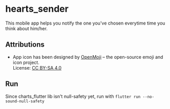 # hearts_sender
This mobile app helps you notify the one you've chosen everytime time you think about him/her. 

## Attributions

* App icon has been designed by [OpenMoji](https://openmoji.org/) – the open-source emoji and icon project.  
License: [CC BY-SA 4.0](https://creativecommons.org/licenses/by-sa/4.0/#)

## Run

Since charts_flutter lib isn't null-safety yet, run with `flutter run --no-sound-null-safety` 